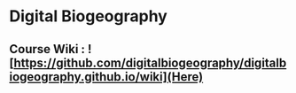 # Digital Biogeography
## Course Wiki : ![https://github.com/digitalbiogeography/digitalbiogeography.github.io/wiki](Here)
